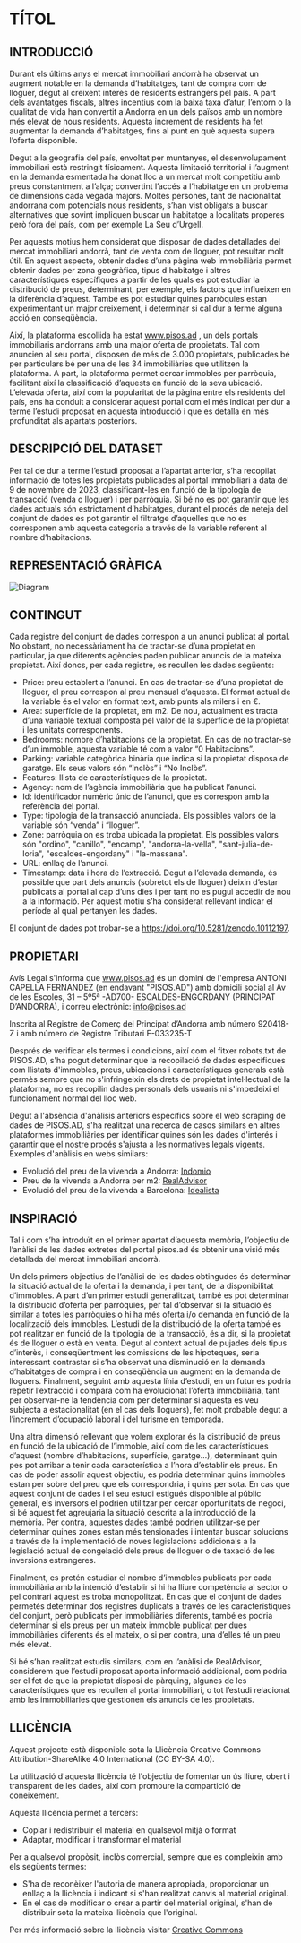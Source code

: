 # TÍTOL

## INTRODUCCIÓ
Durant els últims anys el mercat immobiliari andorrà ha observat un augment notable en la demanda d’habitatges, tant de compra com de lloguer, degut al creixent interès de residents estrangers pel país. A part dels avantatges fiscals, altres incentius com la baixa taxa d’atur, l’entorn o la qualitat de vida han convertit a Andorra en un dels països amb un nombre més elevat de nous residents. Aquesta increment de residents ha fet augmentar la demanda d’habitatges, fins al punt en què aquesta supera l’oferta disponible. 

Degut a la geografia del país, envoltat per muntanyes, el desenvolupament immobiliari està restringit físicament. Aquesta limitació territorial i l’augment en la demanda esmentada ha donat lloc a un mercat molt competitiu amb preus constantment a l’alça; convertint l’accés a l’habitatge en un problema de dimensions cada vegada majors. Moltes persones, tant de nacionalitat andorrana com potencials nous residents, s’han vist obligats a buscar alternatives que sovint impliquen buscar un habitatge a localitats properes però fora del país, com per exemple La Seu d’Urgell. 

Per aquests motius hem considerat que disposar de dades detallades del mercat immobiliari andorrà, tant de venta com de lloguer, pot resultar molt útil. En aquest aspecte, obtenir dades d’una pàgina web immobiliària permet obtenir dades per zona geogràfica, tipus d'habitatge i altres característiques específiques a partir de les quals es pot estudiar la distribució de preus, determinant, per exemple, els factors que influeixen en la diferència d’aquest. També es pot estudiar quines parròquies estan experimentant un major creixement, i determinar si cal dur a terme alguna acció en conseqüència. 

Així, la plataforma escollida ha estat www.pisos.ad , un dels portals immobiliaris andorrans amb una major oferta de propietats. Tal com anuncien al seu portal, disposen de més de 3.000 propietats, publicades bé per particulars bé per una de les 34 immobiliàries que utilitzen la plataforma.  A part, la plataforma permet cercar immobles per parròquia, facilitant així la classificació d’aquests en funció de la seva ubicació. L’elevada oferta, així com la popularitat de la pàgina entre els residents del país, ens ha conduit a considerar aquest portal com el més indicat per dur a terme l’estudi proposat en aquesta introducció i que es detalla en més profunditat als apartats posteriors. 


## DESCRIPCIÓ DEL DATASET

Per tal de dur a terme l’estudi proposat a l’apartat anterior, s’ha recopilat informació de totes les propietats publicades al portal immobiliari a data del 9 de novembre de 2023, classificant-les en funció de la tipologia de transacció (venda o lloguer) i per parròquia. Si bé no es pot garantir que les dades actuals són estrictament d’habitatges, durant el procés de neteja del conjunt de dades es pot garantir el filtratge d’aquelles que no es corresponen amb aquesta categoria a través de la variable referent al nombre d’habitacions. 

## REPRESENTACIÓ GRÀFICA
<image src="./images/diagram.png" alt="Diagram">

## CONTINGUT

Cada registre del conjunt de dades correspon a un anunci publicat al portal. No obstant, no necessàriament ha de tractar-se d’una propietat en particular, ja que diferents agències poden publicar anuncis de la mateixa propietat. Així doncs, per cada registre, es recullen les dades següents:

*	Price: preu establert a l’anunci. En cas de tractar-se d’una propietat de lloguer, el preu correspon al preu mensual d’aquesta. El format actual de la variable és el valor en format text, amb punts als milers i en €. 
*	Area: superfície de la propietat, em m2. De nou, actualment es tracta d’una variable textual composta pel valor de la superfície de la propietat i les unitats corresponents. 
*	Bedrooms: nombre d’habitacions de la propietat. En cas de no tractar-se d’un immoble, aquesta variable té com a valor “0 Habitacions”. 
*	Parking: variable categòrica binària que indica si la propietat disposa de garatge. Els seus valors són “Inclòs” i “No Inclòs”. 
*	Features: llista de característiques de la propietat.
*	Agency: nom de l’agència immobiliària que ha publicat l’anunci. 
*	Id: identificador numèric únic de l’anunci, que es correspon amb la referència del portal. 
*	Type: tipologia de la transacció anunciada. Els possibles valors de la variable són “venda” i “lloguer”. 
*	Zone: parròquia on es troba ubicada la propietat. Els possibles valors són "ordino",  "canillo", "encamp", "andorra-la-vella", "sant-julia-de-loria", "escaldes-engordany" i  "la-massana". 
*	URL: enllaç de l’anunci.
*	Timestamp: data i hora de l’extracció. Degut a l’elevada demanda, és possible que part dels anuncis (sobretot els de lloguer) deixin d’estar publicats al portal al cap d’uns dies i per tant no es pugui accedir de nou a la informació. Per aquest motiu s’ha considerat rellevant indicar el període al qual pertanyen les dades. 

El conjunt de dades pot trobar-se a https://doi.org/10.5281/zenodo.10112197. 

## PROPIETARI

Avís Legal s'informa que www.pisos.ad és un domini de l'empresa ANTONI CAPELLA FERNANDEZ (en endavant "PISOS.AD") amb domicili social al Av de les Escoles, 31 – 5º5ª -AD700- ESCALDES-ENGORDANY (PRINCIPAT D’ANDORRA), i correu
electrònic: info@pisos.ad

Inscrita al Registre de Comerç del Principat d’Andorra amb número 920418-Z i amb número de Registre Tributari F-033235-T

Després de verificar els termes i condicions, així com el fitxer robots.txt de PISOS.AD, s'ha pogut determinar que la recopilació de dades específiques com llistats d'immobles, preus, ubicacions i característiques generals està permès sempre que no s'infringeixin els drets de propietat intel·lectual de la plataforma, no es recopilin dades personals dels usuaris ni s'impedeixi el funcionament normal del lloc web. 

Degut a l'absència d'anàlisis anteriors específics sobre el web scraping de dades de PISOS.AD, s'ha realitzat una recerca de casos similars en altres plataformes immobiliàries per identificar quines són les dades d'interés i garantir que el nostre procés s'ajusta a les normatives legals vigents. Exemples d'anàlisis en webs similars:
* Evolució del preu de la vivenda a Andorra: [Indomio](https://www.indomio.es/mercado-inmobiliario/andorra/)
* Preu de la vivenda a Andorra per m2: [RealAdvisor](https://realadvisor.es/es/precios-viviendas/44500-andorra)
* Evolució del preu de la vivenda a Barcelona: [Idealista](https://www.idealista.com/sala-de-prensa/informes-precio-vivienda/venta/cataluna/barcelona-provincia/barcelona/)

## INSPIRACIÓ

Tal i com s’ha introduït en el primer apartat d’aquesta memòria, l’objectiu de l’anàlisi de les dades extretes del portal pisos.ad és obtenir una visió més detallada del mercat immobiliari andorrà. 

Un dels primers objectius de l’anàlisi de les dades obtingudes és determinar la situació actual de la oferta i la demanda, i per tant, de la disponibilitat d’immobles. A part d’un primer estudi generalitzat, també es pot determinar la distribució d’oferta per parròquies, per tal d’observar si la situació és similar a totes les parròquies o hi ha més oferta i/o demanda en funció de la localització dels immobles. L’estudi de la distribució de la oferta també es pot realitzar en funció de la tipologia de la transacció, és a dir, si la propietat és de lloguer o està en venta. Degut al context actual de pujades dels tipus d’interès, i conseqüentment les comissions de les hipoteques, seria interessant contrastar si s’ha observat una disminució en la demanda d’habitatges de compra i en conseqüència un augment en la demanda de lloguers.  Finalment, seguint amb aquesta línia d’estudi, en un futur es podria repetir l’extracció i compara com ha evolucionat l’oferta immobiliària, tant per observar-ne la tendència com per determinar si aquesta es veu subjecta a estacionalitat (en el cas dels lloguers), fet molt probable degut a l’increment d’ocupació laboral i del turisme en temporada. 

Una altra dimensió rellevant que volem explorar és la distribució de preus en funció de la ubicació de l’immoble, així com de les característiques d’aquest (nombre d’habitacions, superfície, garatge...), determinant quin pes pot arribar a tenir cada característica a l’hora d’establir els preus. En cas de poder assolir aquest objectiu, es podria determinar quins immobles estan per sobre del preu que els correspondria, i quins per sota. En cas que aquest conjunt de dades i el seu estudi estigués disponible al públic general, els inversors el podrien utilitzar per cercar oportunitats de negoci, si bé aquest fet agreujaria la situació descrita a la introducció de la memòria. Per contra, aquestes dades també podrien utilitzar-se per determinar quines zones estan més tensionades i intentar buscar solucions a través de la implementació de noves legislacions addicionals a la legislació actual de congelació dels preus de lloguer o de taxació de les inversions estrangeres. 

Finalment, es pretén estudiar el nombre d’immobles publicats per cada immobiliària amb la intenció d’establir si hi ha lliure competència al sector o pel contrari aquest es troba monopolitzat. En cas que el conjunt de dades permetés determinar dos registres duplicats a través de les característiques del conjunt, però publicats per immobiliàries diferents, també es podria determinar si els preus per un mateix immoble publicat per dues immobiliàries diferents és el mateix, o si per contra, una d’elles té un preu més elevat. 

Si bé s’han realitzat estudis similars, com en l’anàlisi de RealAdvisor, considerem que l’estudi proposat aporta informació addicional, com podria ser el fet de que la propietat disposi de pàrquing, algunes de les característiques que es recullen al portal immobiliari, o tot l’estudi relacionat amb les immobiliàries que gestionen els anuncis de les propietats. 

## LLICÈNCIA
Aquest projecte està disponible sota la Llicència Creative Commons Attribution-ShareAlike 4.0 International (CC BY-SA 4.0). 

La utilització d'aquesta llicència té l'objectiu de fomentar un ús lliure, obert i transparent de les dades, així com promoure la compartició de coneixement.

Aquesta llicència permet a tercers:

* Copiar i redistribuir el material en qualsevol mitjà o format
* Adaptar, modificar i transformar el material

Per a qualsevol propòsit, inclòs comercial, sempre que es compleixin amb els següents termes:

* S'ha de reconèixer l'autoria de manera apropiada, proporcionar un enllaç a la llicència i indicant si s'han realitzat canvis al material original.
* En el cas de modificar o crear a partir del material original, s'han de distribuir sota la mateixa llicència que l'original.

Per més informació sobre la llicència visitar [Creative Commons](https://creativecommons.org/licenses/by-sa/4.0/deed.es)

